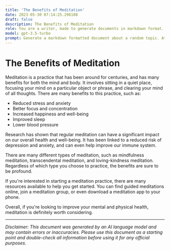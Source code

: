 ```yaml
---
title: 'The Benefits of Meditation'
date: 2023-05-30 07:14:25.296188
draft: false
description: The Benefits of Meditation
role: You are a writer, made to generate documents in markdown format. It is very important that all of the documents you generate are in valid markdown format.
model: gpt-3.5-turbo
prompt: Generate a markdown formatted document about a random topic. At the bottom, include a disclaimer explaining that the document was generated by you. The first line of the document should be the title. Make sure that the entire document is in proper markdown format, using a mix of various tags to make the document visually appealing.
---
```


# The Benefits of Meditation

Meditation is a practice that has been around for centuries, and has many benefits for both the mind and body. It involves sitting in a quiet place, focusing your mind on a particular object or phrase, and clearing your mind of all thoughts. There are many benefits to this practice, such as:

- Reduced stress and anxiety
- Better focus and concentration
- Increased happiness and well-being
- Improved sleep
- Lower blood pressure

Research has shown that regular meditation can have a significant impact on our overall health and well-being. It has been linked to a reduced risk of depression and anxiety, and can even help improve our immune system.

There are many different types of meditation, such as mindfulness meditation, transcendental meditation, and loving-kindness meditation. Regardless of which type you choose to practice, the benefits are sure to be profound.

If you're interested in starting a meditation practice, there are many resources available to help you get started. You can find guided meditations online, join a meditation group, or even download a meditation app to your phone.

Overall, if you're looking to improve your mental and physical health, meditation is definitely worth considering.

---

*Disclaimer: This document was generated by an AI language model and may contain errors or inaccuracies. Please use this document as a starting point and double-check all information before using it for any official purposes.*